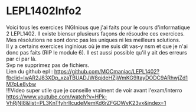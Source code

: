# LEPL1402Info2
Voici tous les exercices INGInious que j'ai faits pour le cours d'informatique 2 LEPL1402. Il existe biensur plusieurs façons de résoudre ces exercices. Mes résolutions ne sont donc pas les uniques ni les meilleurs solutions.
<br/> Il y a certains exercices inginious où je me suis dit vas-y nsm et que je n'ai donc pas faits (RIP le module 6). Il est aussi possible qu'il y ait des erreurs par ci par là.
<br/>Svp ne supprimez pas de fichiers.
<br/>Lien du github epl : https://github.com/MOCmaniac/LEPL1402?fbclid=IwAR2J83XDp_xzaTBUADJW8qjdeHZjWmKG9ltayDODC9ARhwjZd1M7pLe8ybw
<br/> !!!Video super utile que je conseille vraiment de voir avant l'exam/interro  https://www.youtube.com/watch?v=HPk-VhRjNI8&list=PL3KnTfyhrIlcudeMemKd6rZFGDWyK23vx&index=1
